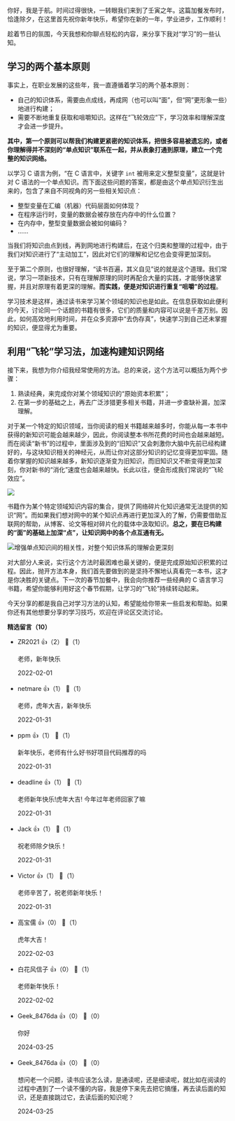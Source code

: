 你好，我是于航。时间过得很快，一转眼我们来到了壬寅之年。这篇加餐发布时，恰逢除夕，在这里首先祝你新年快乐，希望你在新的一年，学业进步，工作顺利！

趁着节日的氛围，今天我想和你聊点轻松的内容，来分享下我对“学习”的一些认知。

## 学习的两个基本原则

事实上，在职业发展的这些年，我一直遵循着学习的两个基本原则：

- 自己的知识体系，需要由点成线，再成网（也可以叫“面”，但“网”更形象一些）地进行构建；
- 需要不断地重复获取和咀嚼知识。这样在“飞轮效应”下，学习效率和理解深度才会进一步提升。

**其中，第一个原则可以帮我们构建更紧密的知识体系，把很多容易被遗忘的，或者你理解得并不深刻的“单点知识”联系在一起，并从表象打通到原理，建立一个完整的知识网络。**

以学习 C 语言为例，“在 C 语言中，关键字 `int` 被用来定义整型变量”，这就是针对 C 语法的一个单点知识。而下面这些问题的答案，都是由这个单点知识衍生出来的，包含了来自不同视角的另一些相关知识点：

- 整型变量在汇编（机器）代码层面如何体现？
- 在程序运行时，变量的数据会被存放在内存中的什么位置？
- 在内存中，整型变量数据会被如何编码？
- ……

当我们将知识由点到线，再到网地进行构建后，在这个归类和整理的过程中，由于我们对知识进行了“主动加工”，因此对它们的理解和记忆也会变得更加深刻。

至于第二个原则，也很好理解，“读书百遍，其义自见”说的就是这个道理。我们常说，学习一项新技术，只有在理解原理的同时再配合大量的实践，才能够快速掌握，并且对原理有着更深的理解。**而实践，便是对知识进行重复“咀嚼”的过程**。

学习技术是这样，通过读书来学习某个领域的知识也是如此。在信息获取如此便利的今天，讨论同一个话题的书籍有很多，它们的质量和内容可以说是千差万别。因此，如何高效地利用时间，并在众多资源中“去伪存真”，快速学习到自己还未掌握的知识，便显得尤为重要。

## 利用“飞轮”学习法，加速构建知识网络

接下来，我想为你介绍我经常使用的方法。总的来说，这个方法可以概括为两个步骤：

1. 熟读经典，来完成你对某个领域知识的“原始资本积累”；
2. 在第一步的基础之上，再去广泛涉猎更多相关书籍，并进一步查缺补漏，加深理解。

对于某一个特定的知识领域，当你阅读的相关书籍越来越多时，你能从每一本书中获得的新知识可能会越来越少，因此，你阅读整本书所花费的时间也会越来越短。而在阅读“新书”的过程中，里面涉及到的“旧知识”又会刺激你大脑中先前已经构建好的，与这块知识相关的神经元，从而让你对这部分知识的记忆变得更加牢固。随着你掌握的知识越来越多，新知识逐渐变为旧知识，而旧知识又不断变得更加深刻，你对新书的“消化”速度也会越来越快。长此以往，便会形成我们常说的“飞轮效应”。

![](https://static001.geekbang.org/resource/image/cb/83/cb6277a6a5c3e6b95a047ef03663d983.jpg?wh=2284x1836)

书籍作为某个特定领域知识内容的集合，提供了网络碎片化知识通常无法提供的知识“网”。而如果我们想对网中的某个知识点再进行更加深入的了解，仍需要借助互联网的帮助，从博客、论文等相对碎片化的载体中汲取知识。**总之，要在已构建的“面”的基础上加深“点”，让知识网中的各个点互通有无。**

![](https://static001.geekbang.org/resource/image/87/93/871713a1674340001928058d7e2f9693.jpg?wh=2284x1022 "增强单点知识间的相关性，对整个知识体系的理解会更深刻")

对大部分人来说，实行这个方法时最困难也最关键的，便是完成原始知识积累的过程。因此，抛开方法本身，我们首先要做到的是坚持不懈地认真看完一本书，这才是你决胜的关键点。下一次的春节加餐中，我会向你推荐一些经典的 C 语言学习书籍，希望你能够利用好这个春节假期，让学习的“飞轮”持续转动起来。

今天分享的都是我自己对学习方法的认知，希望能给你带来一些启发和帮助。如果你还有其他想要分享的学习技巧，欢迎在评论区交流讨论。
<div><strong>精选留言（10）</strong></div><ul>
<li><span>ZR2021</span> 👍（2） 💬（1）<p>老师，新年快乐</p>2022-02-01</li><br/><li><span>netmare</span> 👍（1） 💬（1）<p>老师，虎年大吉，新年快乐</p>2022-01-31</li><br/><li><span>ppm</span> 👍（1） 💬（1）<p>新年快乐，老师有什么好书好项目代码推荐的吗</p>2022-01-31</li><br/><li><span>deadline</span> 👍（1） 💬（1）<p>老师新年快乐!虎年大吉! 今年过年老师回家了嘛</p>2022-01-31</li><br/><li><span>Jack</span> 👍（1） 💬（1）<p>祝老师除夕快乐！</p>2022-01-31</li><br/><li><span>Victor</span> 👍（1） 💬（1）<p>老师辛苦了，祝老师新年快乐！</p>2022-01-31</li><br/><li><span>高宝儒</span> 👍（0） 💬（1）<p>虎年大吉！</p>2022-02-03</li><br/><li><span>白花风信子</span> 👍（0） 💬（1）<p>老师新年快乐！</p>2022-02-02</li><br/><li><span>Geek_8476da</span> 👍（0） 💬（0）<p>你好</p>2024-03-25</li><br/><li><span>Geek_8476da</span> 👍（0） 💬（0）<p>想问老一个问题，读书应该怎么读，是通读呢，还是细读呢，就比如在阅读的过程中遇到了一个读不懂的内容，我是停下来先去把它搞懂，再去读后面的知识，还是直接跳过它，去读后面的知识呢？</p>2024-03-25</li><br/>
</ul>